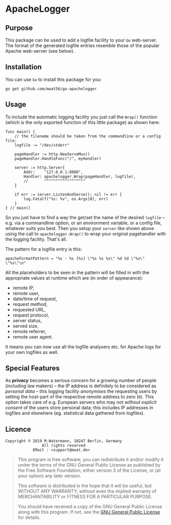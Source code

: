 # ApacheLogger

## Purpose

This package can be used to add a logfile facility to your `Go` web-server.
The format of the generated logfile entries resemble those of the popular Apache web-server (see below).

## Installation

You can use `Go` to install this package for you:

    go get github.com/mwat56/go-apachelogger

## Usage

To include the automatic logging facility you just call the `Wrap()` function (which is the only exported function of this little package) as shown here:

    func main() {
        // the filename should be taken from the commandline or a config file:
        logfile := "/dev/stderr"

        pageHandler := http.NewServeMux()
        pageHandler.HandleFunc("/", myHandler)

        server := http.Server{
            Addr:    "127.0.0.1:8080",
            Handler: apachelogger.Wrap(pageHandler, logfile),
            //       ^^^^^^^^^^^^^^^^^^
        }

        if err := server.ListenAndServe(); nil != err {
            log.Fatalf("%s: %v", os.Args[0], err)
        }
    } // main()

So you just have to find a way the get/set the name of the desired `logfile` – e.g. via a commandline option, or an environment variable, or a config file, whatever suits you best.
Then you setup your `server` like shown above using the call to `apachelogger.Wrap()` to wrap your original pagehandler with the logging facility.
That's all.

The pattern for a logfile entry is this:

    apacheFormatPattern = "%s - %s [%s] \"%s %s %s\" %d %d \"%s\" \"%s\"\n"

All the placeholders to be seen in the pattern will be filled in with the appropriate values at runtime which are (in order of appearance):

* remote IP,
* remote user,
* date/time of request,
* request method,
* requested URL,
* request protocol,
* server status,
* served size,
* remote referrer,
* remote user agent.

It means you can now use all the logfile analysers etc. for Apache logs for your own logfiles as well.

## Special Features

As _**privacy**_ becomes a serious concern for a growing number of people (including law makers) – the IP address is definitely to be considered as _personal data_ – this logging facility _anonymises_ the requesting users by setting the host-part of the respective remote address to zero (`0`).
This option takes care of e.g. European servers who may _not without explicit consent_ of the users store personal data; this includes IP addresses in logfiles and elsewhere (eg. statistical data gathered from logfiles).

## Licence

    Copyright © 2019 M.Watermann, 10247 Berlin, Germany
                    All rights reserved
                EMail : <support@mwat.de>

> This program is free software; you can redistribute it and/or modify it under the terms of the GNU General Public License as published by the Free Software Foundation; either version 3 of the License, or (at your option) any later version.
>
> This software is distributed in the hope that it will be useful, but WITHOUT ANY WARRANTY; without even the implied warranty of MERCHANTABILITY or FITNESS FOR A PARTICULAR PURPOSE.
>
> You should have received a copy of the GNU General Public License along with this program. If not, see the [GNU General Public License](http://www.gnu.org/licenses/gpl.html) for details.
